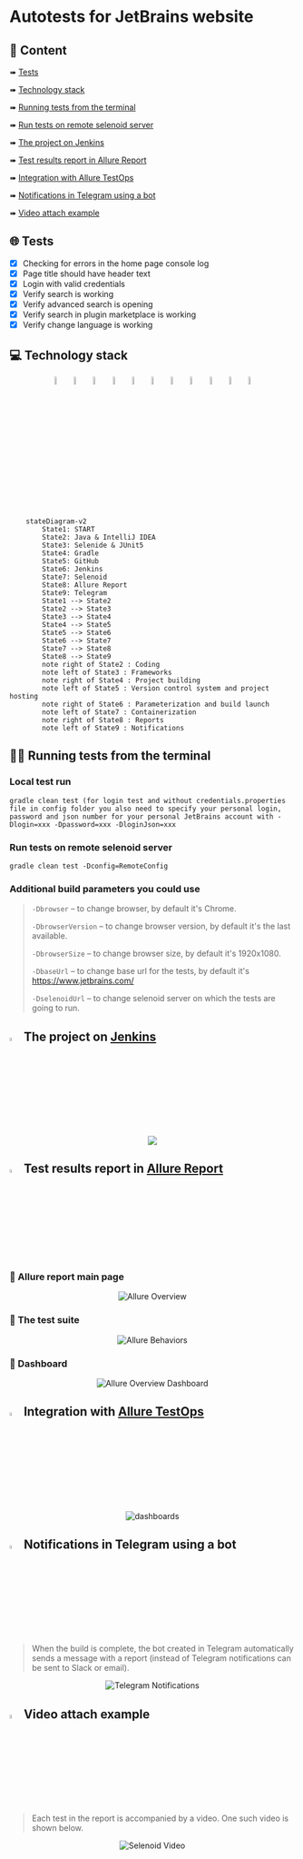 # Autotests for JetBrains website

## :page_with_curl:    Content

➠ [Tests](#globe_with_meridians-tests)

➠ [Technology stack](#computer-Technology-stack)

➠ [Running tests from the terminal](#technologist-Running-tests-from-the-terminal)

➠ [Run tests on remote selenoid server](#Run-tests-on-remote-selenoid-server)

➠ [The project on Jenkins](#-The-project-on-Jenkins)

➠ [Test results report in Allure Report](#-Test-results-report-in-Allure-Report)

➠ [Integration with Allure TestOps](#-Integration-with-allure-testops)

➠ [Notifications in Telegram using a bot](#-Notifications-in-Telegram-using-a-bot)

➠ [Video attach example](#-Video-attach-example)

## <a name="globe_with_meridians-tests"></a>:globe_with_meridians: Tests

- [x] Checking for errors in the home page console log
- [x] Page title should have header text
- [x] Login with valid credentials
- [x] Verify search is working
- [x] Verify advanced search is opening
- [x] Verify search in plugin marketplace is working
- [x] Verify change language is working

## :computer: Technology stack

<p align="center">
<img width="6%" title="IntelliJ IDEA" src="images/logo/Intelij_IDEA.svg">
<img width="6%" title="Java" src="images/logo/Java.svg">
<img width="6%" title="Gradle" src="images/logo/Gradle.svg">
<img width="6%" title="JUnit5" src="images/logo/JUnit5.svg">
<img width="6%" title="Selenide" src="images/logo/Selenide.svg">
<img width="6%" title="Selenoid" src="images/logo/Selenoid.svg">
<img width="6%" title="Allure Report" src="images/logo/Allure_Report.svg">
<img width="6%" title="Allure TestOps" src="images/logo/Allure_TO.svg">
<img width="6%" title="Jenkins" src="images/logo/Jenkins.svg">
<img width="6%" title="GitHub" src="images/logo/GitHub.svg">
<img width="6%" title="Telegram" src="images/logo/Telegram.svg">
</p>

```mermaid        
    stateDiagram-v2
        State1: START
        State2: Java & IntelliJ IDEA
        State3: Selenide & JUnit5
        State4: Gradle
        State5: GitHub
        State6: Jenkins
        State7: Selenoid
        State8: Allure Report
        State9: Telegram
        State1 --> State2
        State2 --> State3
        State3 --> State4
        State4 --> State5
        State5 --> State6
        State6 --> State7
        State7 --> State8
        State8 --> State9
        note right of State2 : Coding
        note left of State3 : Frameworks
        note right of State4 : Project building
        note left of State5 : Version control system and project hosting
        note right of State6 : Parameterization and build launch
        note left of State7 : Containerization
        note right of State8 : Reports
        note left of State9 : Notifications
```

## :technologist: Running tests from the terminal

### Local test run

```
gradle clean test (for login test and without credentials.properties file in config folder you also need to specify your personal login, password and json number for your personal JetBrains account with -Dlogin=xxx -Dpassword=xxx -DloginJson=xxx
```

### Run tests on remote selenoid server

```
gradle clean test -Dconfig=RemoteConfig
```

### Additional build parameters you could use 

>
> <code>-Dbrowser</code> – to change browser, by default it's Chrome. 
>
> <code>-DbrowserVersion</code> – to change browser version, by default it's the last available.
>
> <code>-DbrowserSize</code> – to change browser size, by default it's 1920x1080.
>
> <code>-DbaseUrl</code> – to change base url for the tests, by default it's https://www.jetbrains.com/
>
> <code>-DselenoidUrl</code> – to change selenoid server on which the tests are going to run.

## <img width="4%" title="Jenkins" src="images/logo/Jenkins.svg"> The project on [Jenkins](https://jenkins.autotests.cloud/job/JetBrains-website/)

<p align="center">
  <img src="images/screens/Jenkins.png">
</p>

## <img width="4%" title="Allure Report" src="images/logo/Allure_Report.svg"> Test results report in [Allure Report](https://jenkins.autotests.cloud/job/JetBrains-website/allure/)

### :pushpin: Allure report main page

<p align="center">
<img title="Allure Overview" src="images/screens/allure_overview.png">
</p>

### :pushpin: The test suite

<p align="center">
<img title="Allure Behaviors" src="images/screens/allure_test_suite.png">
</p>

### :pushpin: Dashboard

<p align="center">
<img title="Allure Overview Dashboard" src="images/screens/allure_dashboard.png">
</p>

## <img width="4%" title="Allure TestOPS" src="images/logo/Allure_TO.svg"> Integration with [Allure TestOps](https://allure.autotests.cloud/launch/13201)

<p align="center">
  <img src="images/screens/Allure_TO.png" alt="dashboards">
</p>

## <img width="4%" title="Telegram" src="images/logo/Telegram.svg"> Notifications in Telegram using a bot

> When the build is complete, the bot created in Telegram automatically sends a message with a report (instead of Telegram notifications can be sent to Slack or email).
<p align="center">
<img title="Telegram Notifications" src="images/screens/telegram_notifications.png">
</p>

## <img width="4%" title="Selenoid" src="images/logo/Selenoid.svg"> Video attach example

> Each test in the report is accompanied by a video. One such video is shown below.
<p align="center">
  <img title="Selenoid Video" src="images/gif/selenoid_video.gif">
</p>